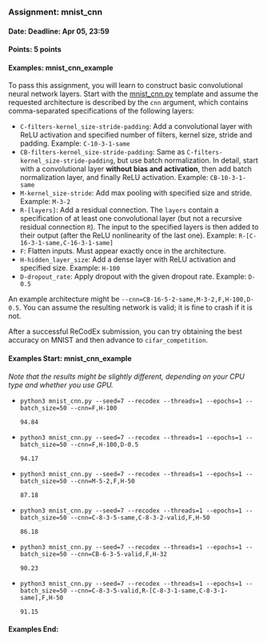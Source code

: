 ### Assignment: mnist_cnn
#### Date: Deadline: Apr 05, 23:59
#### Points: 5 points
#### Examples: mnist_cnn_example

To pass this assignment, you will learn to construct basic convolutional
neural network layers. Start with the
[mnist_cnn.py](https://github.com/ufal/npfl114/tree/master/labs/04/mnist_cnn.py)
template and assume the requested architecture is described by the `cnn`
argument, which contains comma-separated specifications of the following layers:
- `C-filters-kernel_size-stride-padding`: Add a convolutional layer with ReLU
  activation and specified number of filters, kernel size, stride and padding.
  Example: `C-10-3-1-same`
- `CB-filters-kernel_size-stride-padding`: Same as
  `C-filters-kernel_size-stride-padding`, but use batch normalization.
  In detail, start with a convolutional layer **without bias and activation**,
  then add batch normalization layer, and finally ReLU activation.
  Example: `CB-10-3-1-same`
- `M-kernel_size-stride`: Add max pooling with specified size and stride.
  Example: `M-3-2`
- `R-[layers]`: Add a residual connection. The `layers` contain a specification
  of at least one convolutional layer (but not a recursive residual connection `R`).
  The input to the specified layers is then added to their output (after the
  ReLU nonlinearity of the last one).
  Example: `R-[C-16-3-1-same,C-16-3-1-same]`
- `F`: Flatten inputs. Must appear exactly once in the architecture.
- `H-hidden_layer_size`: Add a dense layer with ReLU activation and specified
  size. Example: `H-100`
- `D-dropout_rate`: Apply dropout with the given dropout rate. Example: `D-0.5`

An example architecture might be `--cnn=CB-16-5-2-same,M-3-2,F,H-100,D-0.5`.
You can assume the resulting network is valid; it is fine to crash if it is not.

After a successful ReCodEx submission, you can try obtaining the best accuracy
on MNIST and then advance to `cifar_competition`.

#### Examples Start: mnist_cnn_example
_Note that the results might be slightly different, depending on your CPU type and whether you use GPU._

- `python3 mnist_cnn.py --seed=7 --recodex --threads=1 --epochs=1 --batch_size=50 --cnn=F,H-100`
  ```
  94.84
  ```
- `python3 mnist_cnn.py --seed=7 --recodex --threads=1 --epochs=1 --batch_size=50 --cnn=F,H-100,D-0.5`
  ```
  94.17
  ```
- `python3 mnist_cnn.py --seed=7 --recodex --threads=1 --epochs=1 --batch_size=50 --cnn=M-5-2,F,H-50`
  ```
  87.18
  ```
- `python3 mnist_cnn.py --seed=7 --recodex --threads=1 --epochs=1 --batch_size=50 --cnn=C-8-3-5-same,C-8-3-2-valid,F,H-50`
  ```
  86.18
  ```
- `python3 mnist_cnn.py --seed=7 --recodex --threads=1 --epochs=1 --batch_size=50 --cnn=CB-6-3-5-valid,F,H-32`
  ```
  90.23
  ```
- `python3 mnist_cnn.py --seed=7 --recodex --threads=1 --epochs=1 --batch_size=50 --cnn=C-8-3-5-valid,R-[C-8-3-1-same,C-8-3-1-same],F,H-50`
  ```
  91.15
  ```
#### Examples End:
